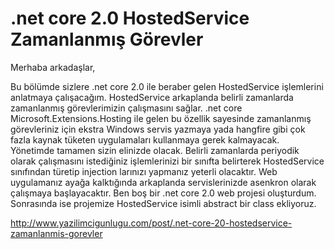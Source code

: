 # .net core 2.0 HostedService Zamanlanmış Görevler
Merhaba arkadaşlar,

Bu bölümde sizlere .net core 2.0 ile beraber gelen HostedService işlemlerini anlatmaya çalışacağım. HostedService arkaplanda belirli zamanlarda zamanlanmış görevlerimizin çalışmasını sağlar. .net core Microsoft.Extensions.Hosting ile gelen bu özellik sayesinde zamanlanmış görevleriniz için ekstra Windows servis yazmaya yada hangfire gibi çok fazla kaynak tüketen uygulamaları kullanmaya gerek kalmayacak. Yönetimde tamamen sizin elinizde olacak. Belirli zamanlarda periyodik olarak çalışmasını istediğiniz işlemlerinizi bir sınıfta belirterek HostedService sınıfından türetip injection larınızı yapmanız yeterli olacaktır. Web uygulamanız ayağa kalktığında arkaplanda servislerinizde asenkron olarak çalışmaya başlayacaktır. Ben boş bir .net core 2.0 web projesi oluşturdum. Sonrasında ise  projemize HostedService isimli abstract bir class ekliyoruz.

http://www.yazilimcigunlugu.com/post/.net-core-20-hostedservice-zamanlanmis-gorevler
